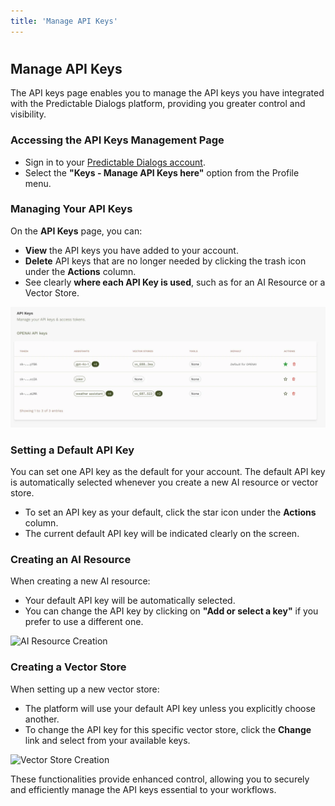 ```yaml
---
title: 'Manage API Keys'
---
```

#
## Manage API Keys

The API keys page enables you to manage the API keys you have integrated with the Predictable Dialogs platform, providing you greater control and visibility.

### Accessing the API Keys Management Page

* Sign in to your [Predictable Dialogs account](https://predictabledialogs.com/sign-in).
* Select the **"Keys - Manage API Keys here"** option from the Profile menu.

### Managing Your API Keys

On the **API Keys** page, you can:

* **View** the API keys you have added to your account.
* **Delete** API keys that are no longer needed by clicking the trash icon under the **Actions** column.
* See clearly **where each API Key is used**, such as for an AI Resource or a Vector Store.

![alt text](../../static/img/api-keys/api-keys-screen.webp)

### Setting a Default API Key

You can set one API key as the default for your account. The default API key is automatically selected whenever you create a new AI resource or vector store.

* To set an API key as your default, click the star icon under the **Actions** column.
* The current default API key will be indicated clearly on the screen.

### Creating an AI Resource

When creating a new AI resource:

* Your default API key will be automatically selected.
* You can change the API key by clicking on **"Add or select a key"** if you prefer to use a different one.

![AI Resource Creation](/img/api-keys/ai-res-key.webp)

### Creating a Vector Store

When setting up a new vector store:

* The platform will use your default API key unless you explicitly choose another.
* To change the API key for this specific vector store, click the **Change** link and select from your available keys.

![Vector Store Creation](/img/api-keys/vs-key.webp)

These functionalities provide enhanced control, allowing you to securely and efficiently manage the API keys essential to your workflows.
